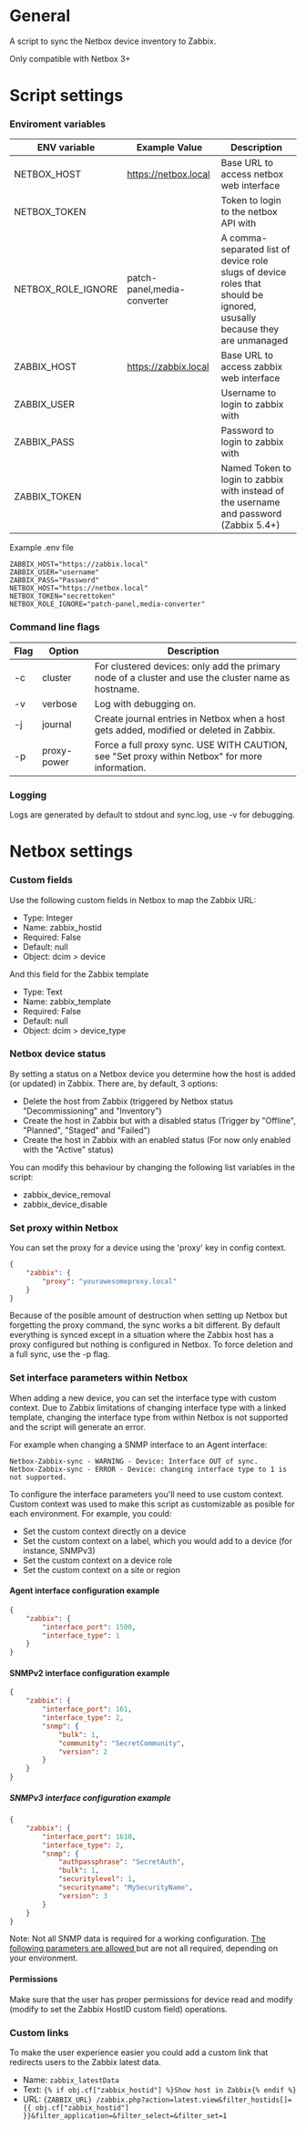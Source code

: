 # General
A script to sync the Netbox device inventory to Zabbix.

Only compatible with Netbox 3+

# Script settings
### Enviroment variables

| ENV variable | Example Value | Description |
| ------------ | ------------- | ----------- |
| NETBOX_HOST | https://netbox.local | Base URL to access netbox web interface |
| NETBOX_TOKEN |   | Token to login to the netbox API with |
| NETBOX_ROLE_IGNORE | patch-panel,media-converter | A comma-separated list of device role slugs of device roles that should be ignored, ususally because they are unmanaged |
| ZABBIX_HOST | https://zabbix.local | Base URL to access zabbix web interface |
| ZABBIX_USER |   | Username to login to zabbix with |
| ZABBIX_PASS |   | Password to login to zabbix with |
| ZABBIX_TOKEN |   | Named Token to login to zabbix with instead of the username and password (Zabbix 5.4+) |

Example .env file
```
ZABBIX_HOST="https://zabbix.local"
ZABBIX_USER="username"
ZABBIX_PASS="Password"
NETBOX_HOST="https://netbox.local"
NETBOX_TOKEN="secrettoken"
NETBOX_ROLE_IGNORE="patch-panel,media-converter"
```

### Command line flags
|  Flag | Option  |  Description |
| ----- | ------- | ------------ |
| -c | cluster | For clustered devices: only add the primary node of a cluster and use the cluster name as hostname. |
| -v | verbose | Log with debugging on. |
| -j | journal | Create journal entries in Netbox when a host gets added, modified or deleted in Zabbix. |
| -p | proxy-power | Force a full proxy sync. USE WITH CAUTION, see "Set proxy within Netbox" for more information. |

### Logging
Logs are generated by default to stdout and sync.log, use -v for debugging.

# Netbox settings
### Custom fields
Use the following custom fields in Netbox to map the Zabbix URL:
* Type: Integer
* Name: zabbix_hostid
* Required: False
* Default: null
* Object: dcim > device

And this field for the Zabbix template

* Type: Text
* Name: zabbix_template
* Required: False
* Default: null
* Object: dcim > device_type

### Netbox device status
By setting a status on a Netbox device you determine how the host is added (or updated) in Zabbix. There are, by default, 3 options:
* Delete the host from Zabbix (triggered by Netbox status "Decommissioning" and "Inventory")
* Create the host in Zabbix but with a disabled status (Trigger by "Offline", "Planned", "Staged" and "Failed")
* Create the host in Zabbix with an enabled status (For now only enabled with the "Active" status)

You can modify this behaviour by changing the following list variables in the script:
 - zabbix_device_removal
 - zabbix_device_disable

### Set proxy within Netbox
You can set the proxy for a device using the 'proxy' key in config context.
```json
{
    "zabbix": {
        "proxy": "yourawesomeproxy.local"
    }
}
```
Because of the posible amount of destruction when setting up Netbox but forgetting the proxy command, the sync works a bit different. By default everything is synced except in a situation where the Zabbix host has a proxy configured but nothing is configured in Netbox. To force deletion and a full sync, use the -p flag.

### Set interface parameters within Netbox
When adding a new device, you can set the interface type with custom context.
Due to Zabbix limitations of changing interface type with a linked template, changing the interface type from within Netbox is not supported and the script will generate an error.

For example when changing a SNMP interface to an Agent interface:
```
Netbox-Zabbix-sync - WARNING - Device: Interface OUT of sync.
Netbox-Zabbix-sync - ERROR - Device: changing interface type to 1 is not supported.
```

To configure the interface parameters you'll need to use custom context. Custom context was used to make this script as customizable as posible for each environment. For example, you could:
 * Set the custom context directly on a device
 * Set the custom context on a label, which you would add to a device (for instance, SNMPv3)
 * Set the custom context on a device role
 * Set the custom context on a site or region

#### Agent interface configuration example
```json
{
    "zabbix": {
        "interface_port": 1500,
        "interface_type": 1
    }
}
```
#### SNMPv2 interface configuration example
```json
{
    "zabbix": {
        "interface_port": 161,
        "interface_type": 2,
        "snmp": {
            "bulk": 1,
            "community": "SecretCommunity",
            "version": 2
        }
    }
}
```
##### SNMPv3 interface configuration example
```json
{
    "zabbix": {
        "interface_port": 1610,
        "interface_type": 2,
        "snmp": {
            "authpassphrase": "SecretAuth",
            "bulk": 1,
            "securitylevel": 1,
            "securityname": "MySecurityName",
            "version": 3
        }
    }
}
```
Note: Not all SNMP data is required for a working configuration. [The following parameters are allowed ](https://www.zabbix.com/documentation/current/manual/api/reference/hostinterface/object#details_tag "The following parameters are allowed ")but are not all required, depending on your environment.

#### Permissions
Make sure that the user has proper permissions for device read and modify (modify to set the Zabbix HostID custom field) operations.

### Custom links
To make the user experience easier you could add a custom link that redirects users to the Zabbix latest data.

* Name: ```zabbix_latestData```
* Text: ```{% if obj.cf["zabbix_hostid"] %}Show host in Zabbix{% endif %}```
* URL: ```{ZABBIX_URL} /zabbix.php?action=latest.view&filter_hostids[]={{ obj.cf["zabbix_hostid"] }}&filter_application=&filter_select=&filter_set=1```
